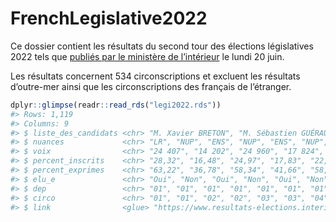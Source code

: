 
<!-- README.md is generated from README.Rmd. Please edit that file -->

# FrenchLegislative2022

Ce dossier contient les résultats du second tour des élections
législatives 2022 tels que [publiés par le ministère de
l’intérieur](https://www.resultats-elections.interieur.gouv.fr/legislatives-2022/index.html)
le lundi 20 juin.

Les résultats concernent 534 circonscriptions et excluent les résultats
d’outre-mer ainsi que les circonscriptions des français de l’étranger.

``` r
dplyr::glimpse(readr::read_rds("legi2022.rds"))
#> Rows: 1,119
#> Columns: 9
#> $ liste_des_candidats <chr> "M. Xavier BRETON", "M. Sébastien GUÉRAUD", "M. Ro…
#> $ nuances             <chr> "LR", "NUP", "ENS", "NUP", "ENS", "NUP", "RN", "NU…
#> $ voix                <chr> "24 407", "14 202", "24 960", "17 824", "18 398", …
#> $ percent_inscrits    <chr> "28,32", "16,48", "24,97", "17,83", "22,38", "15,7…
#> $ percent_exprimes    <chr> "63,22", "36,78", "58,34", "41,66", "58,72", "41,2…
#> $ elu_e               <chr> "Oui", "Non", "Oui", "Non", "Oui", "Non", "Oui", "…
#> $ dep                 <chr> "01", "01", "01", "01", "01", "01", "01", "01", "0…
#> $ circo               <chr> "01", "01", "02", "02", "03", "03", "04", "04", "0…
#> $ link                <glue> "https://www.resultats-elections.interieur.gouv.f…
```
